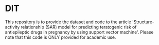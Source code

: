 # DIT
This repository is to provide the dataset and code to the article 'Structure-activity relationship (SAR) model for predicting teratogenic risk of antiepileptic drugs in pregnancy by using support vector machine'. Please note that this code is ONLY provided for academic use.
